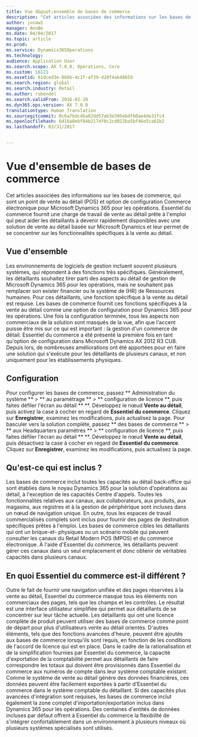 ```yaml
---
title: Vue d&quot;ensemble de bases de commerce
description: "Cet articles associées des informations sur les bases de commerce, qui sont un point de vente au détail (POS) et option de configuration Commerce électronique pour Microsoft Dynamics 365 pour les opérations. Essentiel du commerce fournit une charge de travail de vente au détail prête à l&quot;emploi qui peut aider les détaillants à devenir rapidement disponibles avec une solution de vente au détail basée sur Microsoft Dynamics et leur permet de se concentrer sur les fonctionnalités spécifiques à la vente au détail."
author: josaw1
manager: AnnBe
ms.date: 04/04/2017
ms.topic: article
ms.prod: 
ms.service: Dynamics365Operations
ms.technology: 
audience: Application User
ms.search.scope: AX 7.0.0, Operations, Core
ms.custom: 16121
ms.assetid: 61dced3e-8b6b-4c1f-af39-d20f4ab48659
ms.search.region: global
ms.search.industry: Retail
ms.author: rubendel
ms.search.validFrom: 2016-02-28
ms.dyn365.ops.version: AX 7.0.0
translationtype: Human Translation
ms.sourcegitcommit: 0c6a7bdc4ba82dd57ab3e395e6dfb0ae4de31fc4
ms.openlocfilehash: 6d16a0ebf84b217df0c2cd022ba5bf46e5ca61b2
ms.lasthandoff: 03/31/2017


---
```


# <a name="commerce-essentials-overview"></a>Vue d'ensemble de bases de commerce

Cet articles associées des informations sur les bases de commerce, qui sont un point de vente au détail (POS) et option de configuration Commerce électronique pour Microsoft Dynamics 365 pour les opérations. Essentiel du commerce fournit une charge de travail de vente au détail prête à l'emploi qui peut aider les détaillants à devenir rapidement disponibles avec une solution de vente au détail basée sur Microsoft Dynamics et leur permet de se concentrer sur les fonctionnalités spécifiques à la vente au détail. 

<a name="overview"></a>Vue d'ensemble
--------

Les environnements de logiciels de gestion incluent souvent plusieurs systèmes, qui répondent à des fonctions très spécifiques. Généralement, les détaillants souhaitez tirer parti des aspects au détail de gestion de Microsoft Dynamics 365 pour les opérations, mais ne souhaitent pas remplacer son exister financier ou le système de (HR) de Ressources humaines. Pour ces détaillants, une fonction spécifique à la vente au détail est requise. Les bases de commerce fournit ces fonctions spécifiques à la vente au détail comme une option de configuration pour Dynamics 365 pour les opérations. Une fois la configuration terminée, tous les aspects non commerciaux de la solution sont masqués de la vue, afin que l'accent puisse être mis sur ce qui est important : la gestion d'un commerce de détail. Essentiel du commerce a été présenté la première fois en tant qu'option de configuration dans Microsoft Dynamics AX 2012 R3 CU8. Depuis lors, de nombreuses améliorations ont été apportées pour en faire une solution qui s'exécute pour les détaillants de plusieurs canaux, et non uniquement pour les établissements physiques.

## <a name="configuration"></a>Configuration
Pour configurer les bases de commerce, passez ** Administration du système ** &gt; ** au paramétrage ** &gt; ** configuration de licence **, puis faites défiler l'écran au détail ** **. Développez le nœud **Vente au détail**, puis activez la case à cocher en regard de **Essentiel du commerce**. Cliquez sur **Enregistrer**, examinez les modifications, puis actualisez la page. Pour basculer vers la solution complète, passez ** des bases de commerce ** &gt; ** aux Headquarters paramétrés ** &gt; ** configuration de licence **, puis faites défiler l'écran au détail ** **. Développez le nœud **Vente au détail**, puis désactivez la case à cocher en regard de **Essentiel du commerce**. Cliquez sur **Enregistrer**, examinez les modifications, puis actualisez la page.

## <a name="what-is-included"></a>Qu'est-ce qui est inclus ?
Les bases de commerce inclut toutes les capacités au détail back-office qui sont établies dans le noyau Dynamics 365 pour la solution d'opérations au détail, à l'exception de les capacités Centre d'appels. Toutes les fonctionnalités relatives aux canaux, aux collaborateurs, aux produits, aux magasins, aux registres et à la gestion de périphérique sont incluses dans un nœud de navigation unique. En outre, tous les espaces de travail commercialisés complets sont inclus pour fournir des pages de destination spécifiques prêtes à l'emploi. Les bases de commerce cibles les détaillants qui ont un brique-et- physiques ou un scénario mobile qui peuvent consulter les canaux du Retail Modern POS (MPOS) et du commerce électronique. À l'aide d'Essentiel du commerce, les détaillants peuvent gérer ces canaux dans un seul emplacement et donc obtenir de véritables capacités dans plusieurs canaux.

## <a name="how-is-commerce-essentials-different"></a>En quoi Essentiel du commerce est-il différent ?
Outre le fait de fournir une navigation unifiée et des pages réservées à la vente au détail, Essentiel du commerce masque tous les éléments non commerciaux des pages, tels que les champs et les contrôles. Le résultat est une interface utilisateur simplifiée qui permet aux détaillants de se concentrer sur leur tâche actuelle. Les détaillants qui ont une licence complète de produit peuvent utiliser des bases de commerce comme point de départ pour plus d'utilisateurs vente au détail orientés. D'autres éléments, tels que des fonctions avancées d'heure, peuvent être ajoutés aux bases de commerce lorsqu'ils sont requis, en fonction de les conditions de l'accord de licence qui est en place. Dans le cadre de la rationalisation et de la simplification fournies par Essentiel du commerce, la capacité d'exportation de la comptabilité permet aux détaillants de faire correspondre les totaux qui doivent être provisionnés dans Essentiel du commerce aux numéros de compte dans leur système comptable existant. Comme le système de vente au détail génère des données financières, ces données peuvent être facilement exportées à partir d'Essentiel du commerce dans le système comptable du détaillant. Si des capacités plus avancées d'intégration sont requises, les bases de commerce inclut également la zone complet d'importation/exportation inclus dans Dynamics 365 pour les opérations. Des centaines d'entités de données incluses par défaut offrent à Essentiel du commerce la flexibilité de s'intégrer confortablement dans un environnement à plusieurs niveaux où plusieurs systèmes spécialisés sont utilisés.


